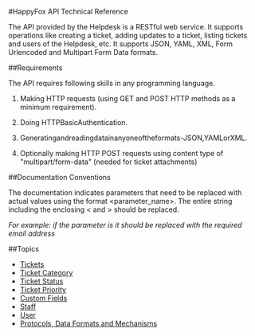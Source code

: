 
#HappyFox API Technical Reference

The API provided by the Helpdesk is a RESTful web service. It supports operations like creating a ticket, adding updates to a ticket, listing tickets and users of the Helpdesk, etc. It supports JSON, YAML, XML, Form Urlencoded and Multipart Form Data formats.

##Requirements

The API requires following skills in any programming language.

1. Making HTTP requests (using GET and POST HTTP methods as a minimum requirement).

2. Doing HTTPBasicAuthentication.

3. Generatingandreadingdatainanyoneoftheformats-JSON,YAMLorXML.

4. Optionally making HTTP POST requests using content type of "multipart/form-data" (needed for ticket attachments)

##Documentation Conventions

The documentation indicates parameters that need to be replaced with actual values using the format <parameter_name>. The entire string including the enclosing < and > should be replaced.


*For example: if the parameter is <email> it should be replaced with the required email address*

##Topics

* [Tickets](https://github.com/reachvijay/HappyAPI/blob/master/sections/tickets.md)
* [Ticket Category](https://github.com/reachvijay/HappyAPI/blob/master/sections/category.md)
* [Ticket Status](https://github.com/reachvijay/HappyAPI/blob/master/sections/status.md)
* [Ticket Priority](https://github.com/reachvijay/HappyAPI/blob/master/sections/priority.md)
* [Custom Fields](https://github.com/reachvijay/HappyAPI/blob/master/sections/customfields.md)
* [Staff](https://github.com/reachvijay/HappyAPI/blob/master/sections/staff.md)
* [User](https://github.com/reachvijay/HappyAPI/blob/master/sections/user.md)
* [Protocols, Data Formats and Mechanisms](https://github.com/reachvijay/HappyAPI/blob/master/sections/protocols.md)



